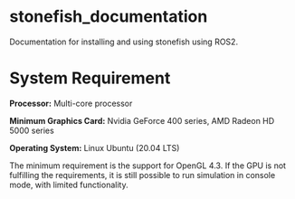 # stonefish_documentation
Documentation for installing and using stonefish using ROS2.

# System Requirement

**Processor:** Multi-core processor 

**Minimum Graphics Card:** Nvidia GeForce 400 series, AMD Radeon HD 5000 series 

**Operating System:** Linux Ubuntu (20.04 LTS)

The minimum requirement is the support for OpenGL 4.3. If the GPU is not fulfilling the requirements, it is still possible to run simulation in console mode, with limited functionality. 
